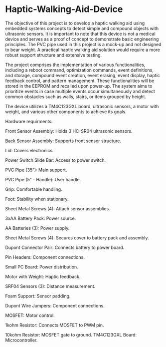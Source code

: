 # Haptic-Walking-Aid-Device
The objective of this project is to develop a haptic walking aid using embedded systems concepts to detect simple and compound objects with ultrasonic sensors. It is important to note that this device is not a medical device and serves as a proof of concept to demonstrate basic engineering principles. The PVC pipe used in this project is a mock-up and not designed to bear weight. A practical haptic walking aid solution would require a more robust support structure and extensive testing.

The project comprises the implementation of various functionalities, including a reboot command, optimization commands, event definitions, and storage, compound event creation, event erasing, event display, haptic feedback control, and pattern management. These functionalities will be stored in the EEPROM and recalled upon power-up. The system aims to prioritize events in case multiple events occur simultaneously and detect common obstacles such as walls, stairs, or items grouped by height.

The device utilizes a TM4C123GXL board, ultrasonic sensors, a motor with weight, and various other components to achieve its goals. 

Hardware requirments:

Front Sensor Assembly: Holds 3 HC-SR04 ultrasonic sensors.

Back Sensor Assembly: Supports front sensor structure.

Lid: Covers electronics.

Power Switch Slide Bar: Access to power switch.

PVC Pipe (35”): Main support.

PVC Pipe (5” - Handle): User handle.

Grip: Comfortable handling.

Foot: Stability when stationary.

Sheet Metal Screws (4): Attach sensor assemblies.

3xAA Battery Pack: Power source.

AA Batteries (3): Power supply.

Sheet Metal Screws (4): Secures cover to battery pack and assembly.

Dupont Connector Pair: Connects battery to power board.

Pin Headers: Component connections.

Small PC Board: Power distribution.

Motor with Weight: Haptic feedback.

SRF04 Sensors (3): Distance measurement.

Foam Support: Sensor padding.

Dupont Wire Jumpers: Component connections.

MOSFET: Motor control.

1kohm Resistor: Connects MOSFET to PWM pin.

10kohm Resistor: MOSFET gate to ground.
TM4C123GXL Board: Microcontroller.
